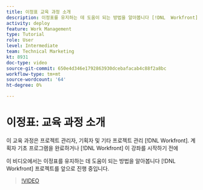 ```yaml
---
title: 이정표 교육 과정 소개
description: 이정표를 유지하는 데 도움이 되는 방법을 알아봅니다 [!DNL  Workfront] 프로젝트를 앞으로 진행 중입니다.
activity: deploy
feature: Work Management
type: Tutorial
role: User
level: Intermediate
team: Technical Marketing
kt: 8931
doc-type: video
source-git-commit: 650e4d346e1792863930dcebafacab4c88f2a8bc
workflow-type: tm+mt
source-wordcount: '64'
ht-degree: 0%

---
```


# 이정표: 교육 과정 소개

이 교육 과정은 프로젝트 관리자, 기획자 및 기타 프로젝트 관리 [!DNL Workfront]. 계획자 기초 프로그램을 완료하거나 [!DNL Workfront] 이 강좌를 시작하기 전에

이 비디오에서는 이정표를 유지하는 데 도움이 되는 방법을 알아봅니다 [!DNL  Workfront] 프로젝트를 앞으로 진행 중입니다.

>[!VIDEO](https://video.tv.adobe.com/v/335203/?quality=12&learn=on)
